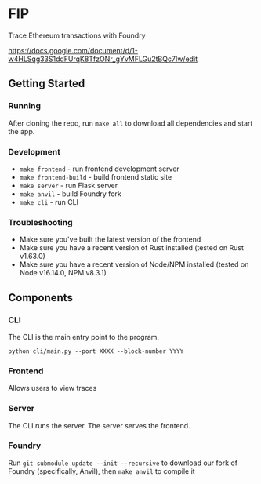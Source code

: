 # FIP

Trace Ethereum transactions with Foundry

https://docs.google.com/document/d/1-w4HLSqg33S1ddFUrqK8TfzONr_gYvMFLGu2tBQc7Iw/edit

## Getting Started

### Running

After cloning the repo, run `make all` to download all dependencies and start the app.

### Development

- `make frontend` - run frontend development server
- `make frontend-build` - build frontend static site
- `make server` - run Flask server
- `make anvil` - build Foundry fork
- `make cli` - run CLI

### Troubleshooting

- Make sure you've built the latest version of the frontend
- Make sure you have a recent version of Rust installed (tested on Rust v1.63.0)
- Make sure you have a recent version of Node/NPM installed (tested on Node v16.14.0, NPM v8.3.1)

## Components

### CLI

The CLI is the main entry point to the program.

`python cli/main.py --port XXXX --block-number YYYY`

### Frontend

Allows users to view traces

### Server

The CLI runs the server. The server serves the frontend.

### Foundry

Run `git submodule update --init --recursive` to download our fork of Foundry (specifically, Anvil), then `make anvil` to compile it
